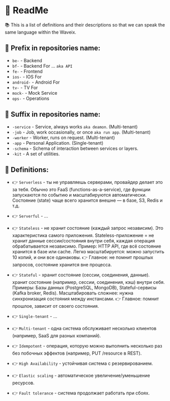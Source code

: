 # 💁 ReadMe 

📚 This is a list of definitions and their descriptions so that we can speak the same language within the Waveix.

## 📌 Prefix in repositories name:
- `be-` - Backend
- `bf-` - Backend For ... `aka API`
- `fe-` - Frontend
- `ios-` - IOS For
- `android-` - Android For
- `tv-` - TV For
- `mock-` - Mock Service
- `ops-` - Operations

## 📌 Suffix in repositories name:
- `-service` - Service, always works `aka deamon`. (Multi-tenant)
- `-job` - Job, work occasionally, or once `aka run app`. (Multi-tenant)
- `-worker` - Worker, runs on request. (Multi-tenant)
- `-app` - Personal Application. (Single-tenant)
- `-schema` - Schema of interaction between services or layers.
- `-kit` - A set of utilities.

## 📓 Definitions:

- 👉 `Serverless` - ты не управляешь серверами, провайдер делает это за тебя.
Обычно это FaaS (functions-as-a-service), где функции запускаются по событию и масштабируются автоматически.
Состояние (state) чаще всего хранится внешне — в базе, S3, Redis и т.д.
- 👉 `Serverful` - ...

- 👉 `Stateless` - не хранит состояние (каждый запрос независим). Это характеристика самого приложения.
Stateless-приложение = не хранит данные сессии/состояния внутри себя, каждая операция обрабатывается независимо.
Пример: HTTP API, где всё состояние хранится в базе или cache.
Легко масштабируется: можно запустить 10 копий, и они все одинаковы.
👉 Главное: не помнит прошлых запросов, состояние хранится вне процесса.
- 👉 `Stateful` - хранит состояние (сессии, соединения, данные). хранит состояние (например, сессии, соединения, кэш) внутри себя.
Примеры: Базы данных (PostgreSQL, MongoDB), Stateful-сервисы (Kafka broker, Redis).
Масштабировать сложнее: нужна синхронизация состояния между инстансами.
👉 Главное: помнит прошлое, зависит от своего состояния.

- 👉 `Single-tenant` - ...
- 👉 `Multi-tenant` - одна система обслуживает несколько клиентов (например, SaaS для разных компаний).

- 👉 `Idempotent` - операция, которую можно выполнить несколько раз без побочных эффектов (например, PUT /resource в REST).
- 👉 `High Availability` - устойчивая система с резервированием.
- 👉 `Elastic scaling` - автоматическое увеличение/уменьшение ресурсов.
- 👉 `Fault tolerance` - система продолжает работать при сбоях.

